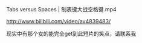 ---
---
Tabs versus Spaces | 制表键大战空格键.mp4

http://www.bilibili.com/video/av4839483/

现实中有那个女的能完全get到此短片的笑点，请联系我
